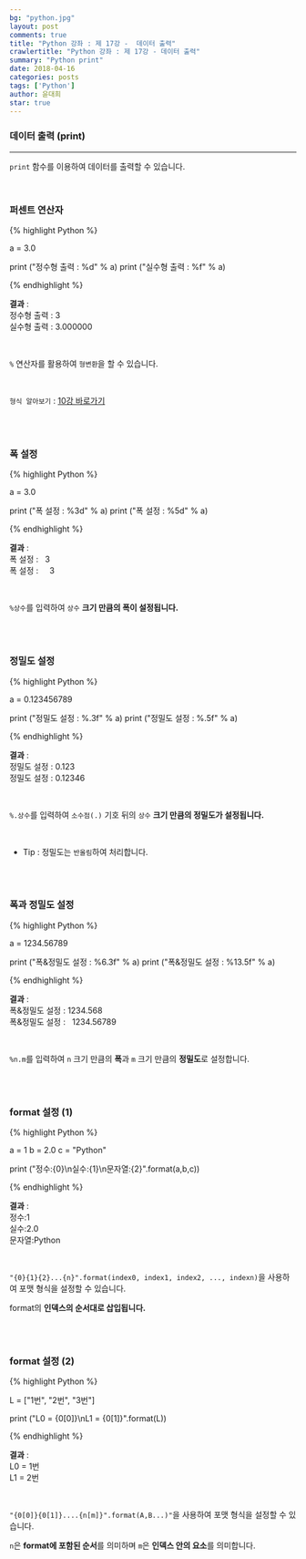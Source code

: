 ```yaml
---
bg: "python.jpg"
layout: post
comments: true
title: "Python 강좌 : 제 17강 -  데이터 출력"
crawlertitle: "Python 강좌 : 제 17강 - 데이터 출력"
summary: "Python print"
date: 2018-04-16
categories: posts
tags: ['Python']
author: 윤대희
star: true
---
```


### 데이터 출력 (print) ###
----------
`print` 함수를 이용하여 데이터를 출력할 수 있습니다.

<br>

<h3>퍼센트 연산자</h3>
{% highlight Python %}

a = 3.0

print ("정수형 출력 : %d" % a)
print ("실수형 출력 : %f" % a)

{% endhighlight %}

**결과**
:    
정수형 출력 : 3<br>
실수형 출력 : 3.000000

<br>

`%` 연산자를 활용하여 `형변환`을 할 수 있습니다.

<br>

`형식 알아보기` : [10강 바로가기][10강]

<br>
<br>

<h3>폭 설정</h3>
{% highlight Python %}

a = 3.0

print ("폭 설정 : %3d" % a)
print ("폭 설정 : %5d" % a)

{% endhighlight %}

**결과**
:    
폭 설정 : &nbsp;&nbsp;3<br>
폭 설정 : &nbsp;&nbsp;&nbsp;&nbsp;3<br>

<br>

`%상수`를 입력하여 `상수` **크기 만큼의 폭이 설정됩니다.**

<br>
<br>

<h3>정밀도 설정</h3>
{% highlight Python %}

a = 0.123456789

print ("정밀도 설정 : %.3f" % a)
print ("정밀도 설정 : %.5f" % a)

{% endhighlight %}

**결과**
:    
정밀도 설정 : 0.123<br>
정밀도 설정 : 0.12346<br>

<br>

`%.상수`를 입력하여 `소수점(.)` 기호 뒤의 `상수` **크기 만큼의 정밀도가 설정됩니다.**

<br>

* Tip : 정밀도는 `반올림`하여 처리합니다.

<br>
<br>

<h3>폭과 정밀도 설정</h3>
{% highlight Python %}

a = 1234.56789

print ("폭&정밀도 설정 : %6.3f" % a)
print ("폭&정밀도 설정 : %13.5f" % a)

{% endhighlight %}

**결과**
:    
폭&정밀도 설정 : 1234.568<br>
폭&정밀도 설정 : &nbsp;&nbsp;1234.56789

<br>

`%n.m`를 입력하여 `n` 크기 만큼의 **폭**과 `m` 크기 만큼의 **정밀도**로 설정합니다.

<br>
<br>

<h3>format 설정 (1)</h3>
{% highlight Python %}

a = 1
b = 2.0
c = "Python"

print ("정수:{0}\n실수:{1}\n문자열:{2}".format(a,b,c))

{% endhighlight %}

**결과**
:    
정수:1<br>
실수:2.0<br>
문자열:Python

<br>

`"{0}{1}{2}...{n}".format(index0, index1, index2, ..., indexn)`을 사용하여 포맷 형식을 설정할 수 있습니다.

 format의 **인덱스의 순서대로 삽입됩니다.**

<br>
<br>

<h3>format 설정 (2)</h3>
{% highlight Python %}

L = ["1번", "2번", "3번"]

print ("L0 = {0[0]}\nL1 = {0[1]}".format(L))

{% endhighlight %}

**결과**
:    
L0 = 1번<br>
L1 = 2번

<br>

`"{0[0]}{0[1]}....{n[m]}".format(A,B...)"`을 사용하여 포맷 형식을 설정할 수 있습니다.

`n`은 **format에 포함된 순서**를 의미하며 `m`은 **인덱스 안의 요소**를 의미합니다.

<br>

[10강]: https://076923.github.io/posts/Python-10/
